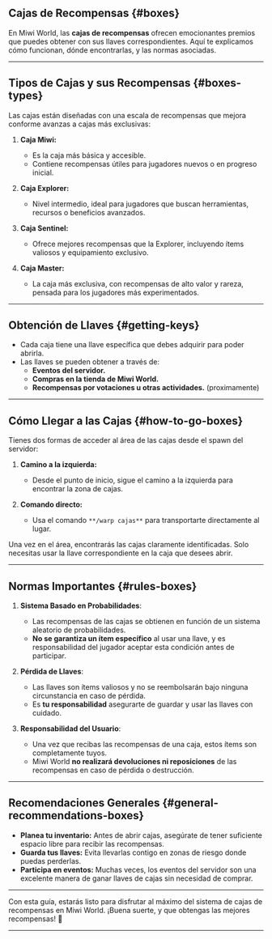 ## Cajas de Recompensas {#boxes}

En Miwi World, las **cajas de recompensas** ofrecen emocionantes premios que puedes obtener con sus llaves correspondientes. Aquí te explicamos cómo funcionan, dónde encontrarlas, y las normas asociadas.

---

## Tipos de Cajas y sus Recompensas {#boxes-types}

Las cajas están diseñadas con una escala de recompensas que mejora conforme avanzas a cajas más exclusivas:

1.  **Caja Miwi:**

    -   Es la caja más básica y accesible.
    -   Contiene recompensas útiles para jugadores nuevos o en progreso inicial.
2.  **Caja Explorer:**

    -   Nivel intermedio, ideal para jugadores que buscan herramientas, recursos o beneficios avanzados.
3.  **Caja Sentinel:**

    -   Ofrece mejores recompensas que la Explorer, incluyendo ítems valiosos y equipamiento exclusivo.
4.  **Caja Master:**

    -   La caja más exclusiva, con recompensas de alto valor y rareza, pensada para los jugadores más experimentados.

---

## Obtención de Llaves {#getting-keys}

-   Cada caja tiene una llave específica que debes adquirir para poder abrirla.
-   Las llaves se pueden obtener a través de:
    -   **Eventos del servidor.**
    -   **Compras en la tienda de Miwi World.**
    -   **Recompensas por votaciones u otras actividades.** (proximamente)

---

## Cómo Llegar a las Cajas {#how-to-go-boxes}

Tienes dos formas de acceder al área de las cajas desde el spawn del servidor:

1.  **Camino a la izquierda:**

    -   Desde el punto de inicio, sigue el camino a la izquierda para encontrar la zona de cajas.
2.  **Comando directo:**

    -   Usa el comando `**/warp cajas**` para transportarte directamente al lugar.

Una vez en el área, encontrarás las cajas claramente identificadas. Solo necesitas usar la llave correspondiente en la caja que desees abrir.

---

## Normas Importantes {#rules-boxes}

1. **Sistema Basado en Probabilidades**:

    -  Las recompensas de las cajas se obtienen en función de un sistema aleatorio de probabilidades.
    -  **No se garantiza un ítem específico** al usar una llave, y es responsabilidad del jugador aceptar esta condición antes de participar.
2. **Pérdida de Llaves**:

    -   Las llaves son ítems valiosos y no se reembolsarán bajo ninguna circunstancia en caso de pérdida.
    -   Es **tu responsabilidad** asegurarte de guardar y usar las llaves con cuidado.
3. **Responsabilidad del Usuario**:

    -   Una vez que recibas las recompensas de una caja, estos ítems son completamente tuyos.
    -   Miwi World **no realizará devoluciones ni reposiciones** de las recompensas en caso de pérdida o destrucción.

---

## **Recomendaciones Generales** {#general-recommendations-boxes}

-   **Planea tu inventario:** Antes de abrir cajas, asegúrate de tener suficiente espacio libre para recibir las recompensas.
-   **Guarda tus llaves:** Evita llevarlas contigo en zonas de riesgo donde puedas perderlas.
-   **Participa en eventos:** Muchas veces, los eventos del servidor son una excelente manera de ganar llaves de cajas sin necesidad de comprar.

---

Con esta guía, estarás listo para disfrutar al máximo del sistema de cajas de recompensas en Miwi World. ¡Buena suerte, y que obtengas las mejores recompensas! 🎉

---